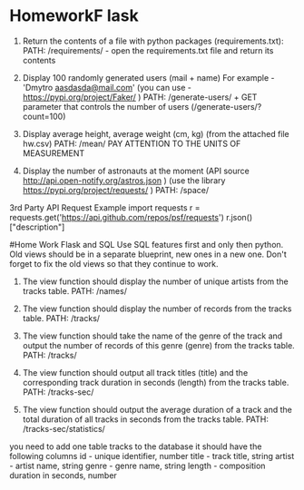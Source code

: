 # HomeworkF lask
1. Return the contents of a file with python packages (requirements.txt):
 PATH: /requirements/ - open the requirements.txt file and return its contents

 2. Display 100 randomly generated users (mail + name)
 For example - 'Dmytro aasdasda@mail.com'
 (you can use - https://pypi.org/project/Faker/ )
 PATH: /generate-users/ + GET parameter that controls the number of users (/generate-users/?count=100)

 3. Display average height, average weight (cm, kg) (from the attached file hw.csv)
 PATH: /mean/
 PAY ATTENTION TO THE UNITS OF MEASUREMENT

 4. Display the number of astronauts at the moment
 (API source http://api.open-notify.org/astros.json )
 (use the library https://pypi.org/project/requests/ )
 PATH: /space/


 3rd Party API Request Example
 import requests
 r = requests.get('https://api.github.com/repos/psf/requests')
 r.json()["description"]

#Home Work Flask and SQL
Use SQL features first and only then python.
 Old views should be in a separate blueprint, new ones in a new one.  Don't forget to fix the old views so that they continue to work.

 1. The view function should display the number of unique artists from the tracks table.
 PATH: /names/

 2. The view function should display the number of records from the tracks table.
 PATH: /tracks/

 3. The view function should take the name of the genre of the track and output the number of records of this genre (genre) from the tracks table.
 PATH: /tracks/<genre>

 4. The view function should output all track titles (title) and the corresponding track duration in seconds (length) from the tracks table.
 PATH: /tracks-sec/

 5. The view function should output the average duration of a track and the total duration of all tracks in seconds from the tracks table.
 PATH: /tracks-sec/statistics/

 you need to add one table tracks to the database
 it should have the following columns
 id - unique identifier, number
 title - track title, string
 artist - artist name, string
 genre - genre name, string
 length - composition duration in seconds, number
